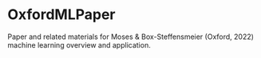 # OxfordMLPaper
Paper and related materials for Moses &amp; Box-Steffensmeier (Oxford, 2022) machine learning overview and application.
